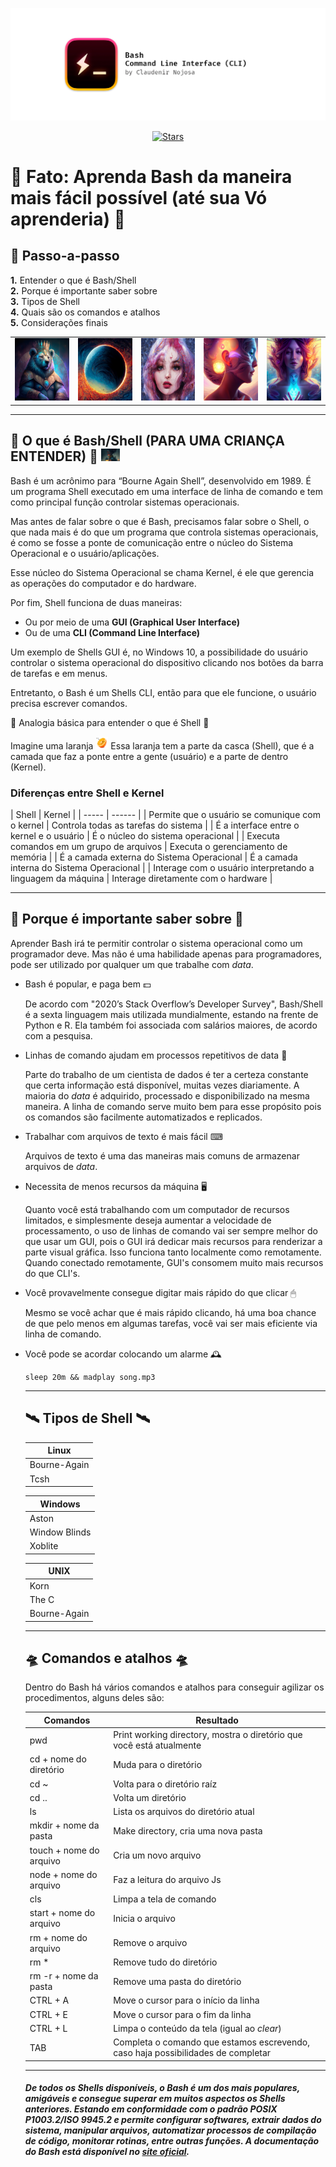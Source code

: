 ![Bash](/images/header.jpg)

<p align="center">
<a href="https://github.com/Claudenir-Nojosa/Bash-Course/stargazers"><img src="https://img.shields.io/github/stars/{Claudenir-Nojosa}/{Bash-Course}.svg" alt="Stars"></a>
</p>

# 🌌 Fato: Aprenda Bash da maneira mais fácil possível (até sua Vó aprenderia) 🌌

## 👣 Passo-a-passo

<p>
<strong>	1.</strong> Entender o que é Bash/Shell <br>
<strong>	2.</strong> Porque é importante saber sobre <br>
<strong>	3.</strong> Tipos de Shell <br> 
<strong>	4.</strong> Quais são os comandos e atalhos <br>
<strong>	5.</strong> Considerações finais

<table>
  <tr>
    <td>   
        <img height="100em" src="/images/t1.png"/>
    </td>
    <td>     
        <img height="100em" src="/images/t2.png"/>
    </td>
        <td>     
        <img height="100em" src="/images/t3.jpg"/>
    </td>
     <td>      
        <img height="100em" src="/images/t4.jpg"/>
    </td>
    <td>      
        <img height="100em" src="/images/t5.jpg"/>
    </td>
  </tr>
</table>
</p>

---

<h2> 🎃 O que é Bash/Shell (PARA UMA CRIANÇA ENTENDER) 🎃 <img height="20em" src="/images/children.jpg"/>
</h2>

<p>
Bash é um acrônimo para “Bourne Again Shell”, desenvolvido em 1989. É um programa Shell executado em uma interface de linha de comando e tem como principal função controlar sistemas operacionais.

Mas antes de falar sobre o que é Bash, precisamos falar sobre o Shell, o que nada mais é do que um programa que controla sistemas operacionais, é como se fosse a ponte de comunicação entre o núcleo do Sistema Operacional e o usuário/aplicações.

Esse núcleo do Sistema Operacional se chama Kernel, é ele que gerencia as operações do computador e do hardware.

Por fim, Shell funciona de duas maneiras:
<ul>
<li>Ou por meio de uma <strong>GUI (Graphical User Interface)</strong> 
</li>
<li>
Ou de uma <strong>CLI (Command Line Interface)</strong>
</li>
</ul>

Um exemplo de Shells GUI é, no Windows 10, a possibilidade do usuário controlar o sistema operacional do dispositivo clicando nos botões da barra de tarefas e em menus.

Entretanto, o Bash é um Shells CLI, então para que ele funcione, o usuário precisa escrever comandos.

🍊 Analogia básica para entender o que é Shell 🍊

Imagine uma laranja <img height="20em" src="/images/orange.jpg"/>
Essa laranja tem a parte da casca (Shell), que é a camada que faz a ponte entre a gente (usuário) e a parte de dentro (Kernel).

<h3>Diferenças entre Shell e Kernel</h3>
| Shell | Kernel |
| ----- | ------ | 
| Permite que o usuário se comunique com o kernel | Controla todas as tarefas do sistema |
| É a interface entre o kernel e o usuário | É o núcleo do sistema operacional |
| Executa comandos em um grupo de arquivos | Executa o gerenciamento de memória |
| É a camada externa do Sistema Operacional | É a camada interna do Sistema Operacional |
| Interage com o usuário interpretando a linguagem da máquina | Interage diretamente com o hardware |  

</p>

---

<h2> 🔮 Porque é importante saber sobre 🔮 </h2>

<p>
Aprender Bash irá te permitir controlar o sistema operacional como um programador deve. Mas não é uma habilidade apenas para programadores, pode ser utilizado por qualquer um que trabalhe com <i>data</i>.

<ul>
<li>
Bash é popular, e paga bem 💵
<p> De acordo com "2020’s Stack Overflow’s Developer Survey", Bash/Shell é a sexta linguagem mais utilizada mundialmente, estando na frente de Python e R. Ela também foi associada com salários maiores, de acordo com a pesquisa.
</p>
</li>
<li>
Linhas de comando ajudam em processos repetitivos de data 💾
<p> Parte do trabalho de um cientista de dados é ter a certeza constante que certa informação está disponível, muitas vezes diariamente. A maioria do <i>data</i> é adquirido, processado e disponibilizado na mesma maneira.
A linha de comando serve muito bem para esse propósito pois os comandos são facilmente automatizados e replicados.
</p>
</li>
<li>
Trabalhar com arquivos de texto é mais fácil ⌨
<p> Arquivos de texto é uma das maneiras mais comuns de armazenar arquivos de <i>data</i>. 
</p>
</li>
<li>
Necessita de menos recursos da máquina 🖥
<p> Quanto você está trabalhando com um computador de recursos limitados, e simplesmente deseja aumentar a velocidade de processamento, o uso de linhas de comando vai ser sempre melhor do que usar um GUI, pois o GUI irá dedicar mais recursos para renderizar a parte visual gráfica.
Isso funciona tanto localmente como remotamente. Quando conectado remotamente, GUI's consomem muito mais recursos do que CLI's.
</p>
</li>
<li>
Você provavelmente consegue digitar mais rápido do que clicar 🖱
<p> Mesmo se você achar que é mais rápido clicando, há uma boa chance de que pelo menos em algumas tarefas, você vai ser mais eficiente via linha de comando.
</p>
</li>
<li>
Você pode se acordar colocando um alarme 🕰
<p> 

```
sleep 20m && madplay song.mp3
```

</p>
</li>

---

<h2> 🛰 Tipos de Shell 🛰 </h2>

| Linux |
| --- |
| Bourne-Again |
| Tcsh |

| Windows |
| ----- |
| Aston |
| Window Blinds |
| Xoblite |

| UNIX |
| -- |
| Korn |
| The C |
| Bourne-Again |

</p>

---

<h2> 🛸 Comandos e atalhos 🛸 </h2>

<p>
Dentro do Bash há vários comandos e atalhos para conseguir agilizar os procedimentos, alguns deles são:

| Comandos | Resultado |
| -------- | --------- |
| pwd | Print working directory, mostra o diretório que você está atualmente |
| cd + nome do diretório | Muda para o diretório |
| cd ~ | Volta para o diretório raíz |
| cd .. | Volta um diretório |
| ls | Lista os arquivos do diretório atual |
| mkdir + nome da pasta | Make directory, cria uma nova pasta |
| touch + nome do arquivo | Cria um novo arquivo |
| node + nome do arquivo | Faz a leitura do arquivo Js |
| cls | Limpa a tela de comando |
| start + nome do arquivo | Inicia o arquivo |
| rm + nome do arquivo | Remove o arquivo |
| rm * | Remove tudo do diretório |
| rm -r + nome da pasta | Remove uma pasta do diretório |
| CTRL + A | Move o cursor para o início da linha |
| CTRL + E | Move o cursor para o fim da linha |
| CTRL + L | Limpa o conteúdo da tela (igual ao <i>clear</i>) |
| TAB | Completa o comando que estamos escrevendo, caso haja possibilidades de completar |

</p>

---

#####  De todos os Shells disponíveis, o Bash é um dos mais populares, amigáveis e consegue superar em muitos aspectos os Shells anteriores. Estando em conformidade com o padrão POSIX P1003.2/ISO 9945.2 e permite configurar softwares, extrair dados do sistema, manipular arquivos, automatizar processos de compilação de código, monitorar rotinas, entre outras funções. A documentação do Bash está disponível no [site oficial](https://www.gnu.org/software/bash/manual/).